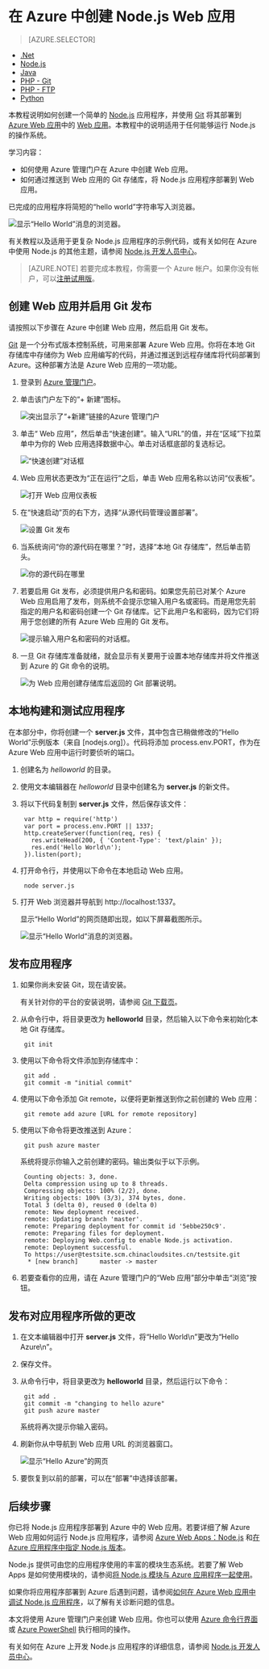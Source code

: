 <properties
	pageTitle="在 Azure 中创建 Node.js Web 应用 | Azure"
	description="学习如何将 Node.js 应用程序部署到 Azure 中的 Web 应用。"
	services="app-service\web"
	documentationCenter="nodejs"
	authors="rmcmurray"
	manager="wpickett"
	editor=""/>

<tags
	ms.service="app-service-web"
	ms.date="01/09/2016"
	wacn.date="02/26/2016"/>

# 在 Azure 中创建 Node.js Web 应用

> [AZURE.SELECTOR]
- [.Net](/documentation/articles/web-sites-dotnet-get-started)
- [Node.js](/documentation/articles/web-sites-nodejs-develop-deploy-mac)
- [Java](/documentation/articles/web-sites-java-get-started)
- [PHP - Git](/documentation/articles/web-sites-php-mysql-deploy-use-git)
- [PHP - FTP](/documentation/articles/web-sites-php-mysql-deploy-use-ftp)
- [Python](/documentation/articles/web-sites-python-ptvs-django-mysql)

本教程说明如何创建一个简单的 [Node.js](http://nodejs.org) 应用程序，并使用 [Git](http://git-scm.com) 将其部署到 [Azure Web 应用](/documentation/services/web-sites)中的 [Web 应用](/home/features/web-site)。本教程中的说明适用于任何能够运行 Node.js 的操作系统。

学习内容：

* 如何使用 Azure 管理门户在 Azure 中创建 Web 应用。
* 如何通过推送到 Web 应用的 Git 存储库，将 Node.js 应用程序部署到 Web 应用。

已完成的应用程序将简短的“hello world”字符串写入浏览器。

![显示“Hello World”消息的浏览器。][helloworld-completed]

有关教程以及适用于更复杂 Node.js 应用程序的示例代码，或有关如何在 Azure 中使用 Node.js 的其他主题，请参阅 [Node.js 开发人员中心](/develop/nodejs/)。

> [AZURE.NOTE]
若要完成本教程，你需要一个 Azure 帐户。如果你没有帐户，可以[注册试用版](/pricing/1rmb-trial/?WT.mc_id=A261C142F)。

## 创建 Web 应用并启用 Git 发布

请按照以下步骤在 Azure 中创建 Web 应用，然后启用 Git 发布。

[Git](http://git-scm.com/) 是一个分布式版本控制系统，可用来部署 Azure Web 应用。你将在本地 Git 存储库中存储你为 Web 应用编写的代码，并通过推送到远程存储库将代码部署到 Azure。这种部署方法是 Azure Web 应用的一项功能。

1. 登录到 [Azure 管理门户]。

2. 单击该门户左下的“+ 新建”图标。

    ![突出显示了“+新建”链接的Azure 管理门户][portal-new-website]

3. 单击“ Web 应用”，然后单击“快速创建”。输入“URL”的值，并在“区域”下拉菜单中为你的 Web 应用选择数据中心。单击对话框底部的复选标记。

    ![“快速创建”对话框][portal-quick-create]

4. Web 应用状态更改为“正在运行”之后，单击 Web 应用名称以访问“仪表板”。

	![打开 Web 应用仪表板][go-to-dashboard]

6. 在“快速启动”页的右下方，选择“从源代码管理设置部署”。

	![设置 Git 发布][setup-git-publishing]

6. 当系统询问“你的源代码在哪里？”时，选择“本地 Git 存储库”，然后单击箭头。

	![你的源代码在哪里][where-is-code]

7. 若要启用 Git 发布，必须提供用户名和密码。如果您先前已对某个 Azure Web 应用启用了发布，则系统不会提示您输入用户名或密码。而是用您先前指定的用户名和密码创建一个 Git 存储库。记下此用户名和密码，因为它们将用于您创建的所有 Azure Web 应用的 Git 发布。

	![提示输入用户名和密码的对话框。][portal-git-username-password]

8. 一旦 Git 存储库准备就绪，就会显示有关要用于设置本地存储库并将文件推送到 Azure 的 Git 命令的说明。

	![为 Web 应用创建存储库后返回的 Git 部署说明。][git-instructions]

## 本地构建和测试应用程序

在本部分中，你将创建一个 **server.js** 文件，其中包含已稍做修改的“Hello World”示例版本（来自 [nodejs.org]）。代码将添加 process.env.PORT，作为在 Azure Web 应用中运行时要侦听的端口。

1. 创建名为 *helloworld* 的目录。

2. 使用文本编辑器在 *helloworld* 目录中创建名为 **server.js** 的新文件。

2. 将以下代码复制到 **server.js** 文件，然后保存该文件：

        var http = require('http')
        var port = process.env.PORT || 1337;
        http.createServer(function(req, res) {
          res.writeHead(200, { 'Content-Type': 'text/plain' });
          res.end('Hello World\n');
        }).listen(port);

3. 打开命令行，并使用以下命令在本地启动 Web 应用。

        node server.js

4. 打开 Web 浏览器并导航到 http://localhost:1337。

	显示“Hello World”的网页随即出现，如以下屏幕截图所示。

    ![显示“Hello World”消息的浏览器。][helloworld-localhost]

## 发布应用程序

1. 如果你尚未安装 Git，现在请安装。

	有关针对你的平台的安装说明，请参阅 [Git 下载页](http://git-scm.com/download)。

1. 从命令行中，将目录更改为 **helloworld** 目录，然后输入以下命令来初始化本地 Git 存储库。

		git init


2. 使用以下命令将文件添加到存储库中：

		git add .
		git commit -m "initial commit"

3. 使用以下命令添加 Git remote，以便将更新推送到你之前创建的 Web 应用：

		git remote add azure [URL for remote repository]

4. 使用以下命令将更改推送到 Azure：

		git push azure master

	系统将提示你输入之前创建的密码。输出类似于以下示例。

		Counting objects: 3, done.
		Delta compression using up to 8 threads.
		Compressing objects: 100% (2/2), done.
		Writing objects: 100% (3/3), 374 bytes, done.
		Total 3 (delta 0), reused 0 (delta 0)
		remote: New deployment received.
		remote: Updating branch 'master'.
		remote: Preparing deployment for commit id '5ebbe250c9'.
		remote: Preparing files for deployment.
		remote: Deploying Web.config to enable Node.js activation.
		remote: Deployment successful.
		To https://user@testsite.scm.chinacloudsites.cn/testsite.git
		 * [new branch]      master -> master

5. 若要查看你的应用，请在 Azure 管理门户的“Web 应用”部分中单击“浏览”按钮。

## 发布对应用程序所做的更改

1. 在文本编辑器中打开 **server.js** 文件，将“Hello World\\n”更改为“Hello Azure\\n”。 

2. 保存文件。

2. 从命令行中，将目录更改为 **helloworld** 目录，然后运行以下命令：

		git add .
		git commit -m "changing to hello azure"
		git push azure master

	系统将再次提示你输入密码。

3. 刷新你从中导航到 Web 应用 URL 的浏览器窗口。

	![显示“Hello Azure”的网页][helloworld-completed]
4. 要恢复到以前的部署，可以在“部署”中选择该部署。

## 后续步骤

你已将 Node.js 应用程序部署到 Azure 中的 Web 应用。若要详细了解 Azure Web 应用如何运行 Node.js 应用程序，请参阅 [Azure Web Apps：Node.js](http://blogs.msdn.com/b/silverlining/archive/2012/06/14/windows-azure-websites-node-js.aspx) 和[在 Azure 应用程序中指定 Node.js 版本](/documentation/articles/nodejs-specify-node-version-azure-apps)。

Node.js 提供可由您的应用程序使用的丰富的模块生态系统。若要了解 Web Apps 是如何使用模块的，请参阅[将 Node.js 模块与 Azure 应用程序一起使用](/documentation/articles/nodejs-use-node-modules-azure-apps)。

如果你将应用程序部署到 Azure 后遇到问题，请参阅[如何在 Azure Web 应用中调试 Node.js 应用程序](/documentation/articles/web-sites-nodejs-debug)，以了解有关诊断问题的信息。

本文将使用 Azure 管理门户来创建 Web 应用。你也可以使用 [Azure 命令行界面](/documentation/articles/xplat-cli-install)或 [Azure PowerShell](/documentation/articles/powershell-install-configure) 执行相同的操作。

有关如何在 Azure 上开发 Node.js 应用程序的详细信息，请参阅 [Node.js 开发人员中心](/develop/nodejs/)。

[Azure 管理门户]: http://manage.windowsazure.cn
[Azure Command-Line Tools for Mac and Linux]: /documentation/articles/xplat-cli
[Azure PowerShell]: /documentation/articles/powershell-install-configure
[portal-new-website]: ./media/web-sites-nodejs-develop-deploy-mac/plus-new.png
[portal-git-username-password]: ./media/web-sites-nodejs-develop-deploy-mac/git-deployment-credentials.png
[git-instructions]: ./media/web-sites-nodejs-develop-deploy-mac/git-instructions.png
[git-deployments-first]: ./media/web-sites-nodejs-develop-deploy-mac/git_deployments_first.png
[git-deployments-second]: ./media/web-sites-nodejs-develop-deploy-mac/git_deployments_second.png
[where-is-code]: ./media/web-sites-nodejs-develop-deploy-mac/where_is_code.png
[helloworld-completed]: ./media/web-sites-nodejs-develop-deploy-mac/helloazure.png
[helloworld-localhost]: ./media/web-sites-nodejs-develop-deploy-mac/helloworldlocal.png
[portal-quick-create]: ./media/web-sites-nodejs-develop-deploy-mac/create-quick-website.png
[portal-quick-create2]: ./media/web-sites-nodejs-develop-deploy-mac/create-quick-website2.png
[setup-git-publishing]: ./media/web-sites-nodejs-develop-deploy-mac/setup_git_publishing.png
[go-to-dashboard]: ./media/web-sites-nodejs-develop-deploy-mac/go_to_dashboard.png
[deployment-part]: ./media/web-sites-nodejs-develop-deploy-mac/deployment-part.png
[deployment-credentials]: ./media/web-sites-nodejs-develop-deploy-mac/deployment-credentials.png
[git-url]: ./media/web-sites-nodejs-develop-deploy-mac/git-url.png

<!---HONumber=Mooncake_0215_2016-->
